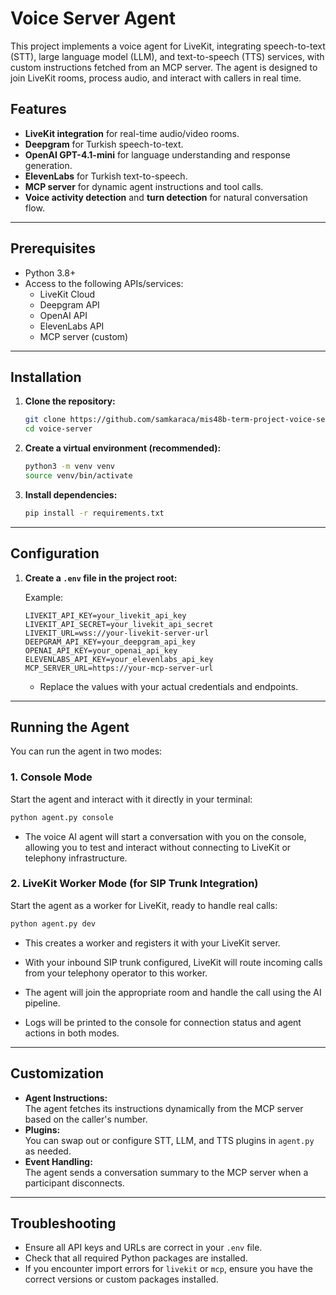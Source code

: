 # Voice Server Agent

This project implements a voice agent for LiveKit, integrating speech-to-text (STT), large language model (LLM), and text-to-speech (TTS) services, with custom instructions fetched from an MCP server. The agent is designed to join LiveKit rooms, process audio, and interact with callers in real time.

## Features

- **LiveKit integration** for real-time audio/video rooms.
- **Deepgram** for Turkish speech-to-text.
- **OpenAI GPT-4.1-mini** for language understanding and response generation.
- **ElevenLabs** for Turkish text-to-speech.
- **MCP server** for dynamic agent instructions and tool calls.
- **Voice activity detection** and **turn detection** for natural conversation flow.

---

## Prerequisites

- Python 3.8+
- Access to the following APIs/services:
  - LiveKit Cloud
  - Deepgram API
  - OpenAI API
  - ElevenLabs API
  - MCP server (custom)

---

## Installation

1. **Clone the repository:**

   ```bash
   git clone https://github.com/samkaraca/mis48b-term-project-voice-server
   cd voice-server
   ```

2. **Create a virtual environment (recommended):**

   ```bash
   python3 -m venv venv
   source venv/bin/activate
   ```

3. **Install dependencies:**

   ```bash
   pip install -r requirements.txt
   ```

---

## Configuration

1. **Create a `.env` file in the project root:**

   Example:

   ```
   LIVEKIT_API_KEY=your_livekit_api_key
   LIVEKIT_API_SECRET=your_livekit_api_secret
   LIVEKIT_URL=wss://your-livekit-server-url
   DEEPGRAM_API_KEY=your_deepgram_api_key
   OPENAI_API_KEY=your_openai_api_key
   ELEVENLABS_API_KEY=your_elevenlabs_api_key
   MCP_SERVER_URL=https://your-mcp-server-url
   ```

   - Replace the values with your actual credentials and endpoints.

---

## Running the Agent

You can run the agent in two modes:

### 1. Console Mode

Start the agent and interact with it directly in your terminal:

```bash
python agent.py console
```

- The voice AI agent will start a conversation with you on the console, allowing you to test and interact without connecting to LiveKit or telephony infrastructure.

### 2. LiveKit Worker Mode (for SIP Trunk Integration)

Start the agent as a worker for LiveKit, ready to handle real calls:

```bash
python agent.py dev
```

- This creates a worker and registers it with your LiveKit server.
- With your inbound SIP trunk configured, LiveKit will route incoming calls from your telephony operator to this worker.
- The agent will join the appropriate room and handle the call using the AI pipeline.

- Logs will be printed to the console for connection status and agent actions in both modes.

---

## Customization

- **Agent Instructions:**  
  The agent fetches its instructions dynamically from the MCP server based on the caller's number.
- **Plugins:**  
  You can swap out or configure STT, LLM, and TTS plugins in `agent.py` as needed.
- **Event Handling:**  
  The agent sends a conversation summary to the MCP server when a participant disconnects.

---

## Troubleshooting

- Ensure all API keys and URLs are correct in your `.env` file.
- Check that all required Python packages are installed.
- If you encounter import errors for `livekit` or `mcp`, ensure you have the correct versions or custom packages installed.
